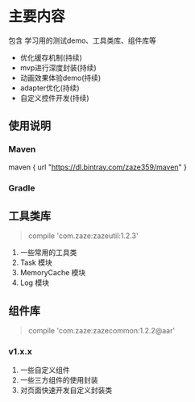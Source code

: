 # 主要内容

包含 学习用的测试demo、工具类库、组件库等

- 优化缓存机制(持续)
- mvp进行深度封装(持续)
- 动画效果体验demo(持续)
- adapter优化(持续)
- 自定义控件开发(持续)


## 使用说明

### Maven

maven { url "https://dl.bintray.com/zaze359/maven" }

### Gradle

## 工具类库

> compile 'com.zaze:zazeutil:1.2.3'

1. 一些常用的工具类
2. Task 模块
3. MemoryCache 模块
4. Log 模块

## 组件库

> compile 'com.zaze:zazecommon:1.2.2@aar'

### v1.x.x

1. 一些自定义组件
2. 一些三方组件的使用封装
3. 对页面快速开发自定义封装类

